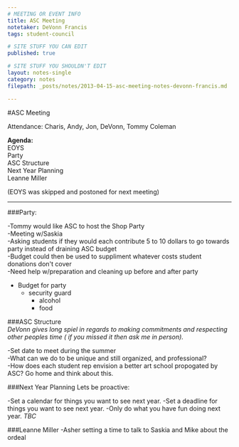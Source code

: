 ```yaml
---
# MEETING OR EVENT INFO
title: ASC Meeting
notetaker: DeVonn Francis
tags: student-council

# SITE STUFF YOU CAN EDIT
published: true

# SITE STUFF YOU SHOULDN'T EDIT
layout: notes-single
category: notes
filepath: _posts/notes/2013-04-15-asc-meeting-notes-devonn-francis.md

---
```


#ASC Meeting

Attendance: Charis, Andy, Jon, DeVonn, Tommy Coleman  

**Agenda:**  
EOYS  
Party  
ASC Structure  
Next Year Planning  
Leanne Miller

(EOYS was skipped and postoned for next meeting)

***

###Party:  

-Tommy would like ASC to host the Shop Party  
-Meeting w/Saskia  
-Asking students if they would each contribute 5 to 10 dollars to go towards party   instead of draining ASC budget  
-Budget could then be used to suppliment whatever costs student donations don't cover  
-Need help w/preparation and cleaning up before and after party    
- Budget for party
  - security guard    
    - alcohol  
    - food
    
###ASC Structure  
*DeVonn gives long spiel in regards to making commitments and respecting other peoples time ( if you missed it then ask me in person).*   

-Set date to meet during the summer   
-What can we do to be unique and still organized, and professional?  
-How does each student rep envision a better art school propogated by ASC? Go home and think about this.  

###Next Year Planning
Lets be proactive:

-Set a calendar for things you want to see next year.
-Set a deadline for things you want to see next year.
-Only do what you have fun doing next year.
*TBC*

###Leanne Miller
-Asher setting a time to talk to Saskia and Mike about the ordeal 